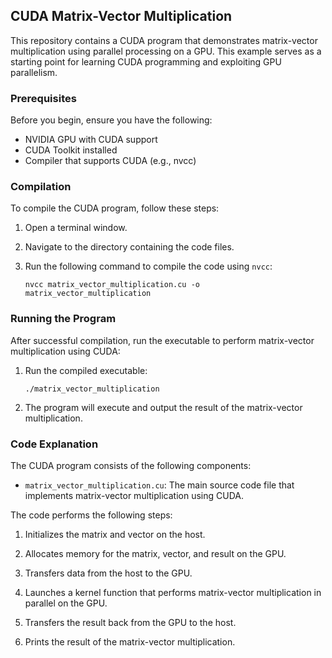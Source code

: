 ## CUDA Matrix-Vector Multiplication

This repository contains a CUDA program that demonstrates matrix-vector multiplication using parallel processing on a GPU. This example serves as a starting point for learning CUDA programming and exploiting GPU parallelism.

### Prerequisites

Before you begin, ensure you have the following:

- NVIDIA GPU with CUDA support
- CUDA Toolkit installed
- Compiler that supports CUDA (e.g., nvcc)

### Compilation

To compile the CUDA program, follow these steps:

1. Open a terminal window.

2. Navigate to the directory containing the code files.

3. Run the following command to compile the code using `nvcc`:

   ```
   nvcc matrix_vector_multiplication.cu -o matrix_vector_multiplication
   ```

### Running the Program

After successful compilation, run the executable to perform matrix-vector multiplication using CUDA:

1. Run the compiled executable:

   ```
   ./matrix_vector_multiplication
   ```

2. The program will execute and output the result of the matrix-vector multiplication.

### Code Explanation

The CUDA program consists of the following components:

- `matrix_vector_multiplication.cu`: The main source code file that implements matrix-vector multiplication using CUDA.

The code performs the following steps:

1. Initializes the matrix and vector on the host.

2. Allocates memory for the matrix, vector, and result on the GPU.

3. Transfers data from the host to the GPU.

4. Launches a kernel function that performs matrix-vector multiplication in parallel on the GPU.

5. Transfers the result back from the GPU to the host.

6. Prints the result of the matrix-vector multiplication.
